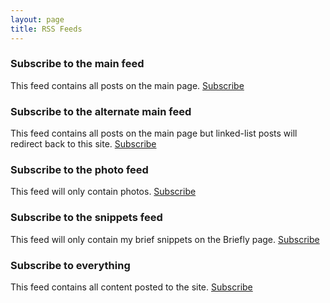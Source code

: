 ```yaml
---
layout: page
title: RSS Feeds
---
```


### Subscribe to the main feed

This feed contains all posts on the main page. [Subscribe](/atom-feed.xml)

### Subscribe to the alternate main feed

This feed contains all posts on the main page but linked-list posts will redirect back to this site. [Subscribe](/atom-feed-alternate.xml)

### Subscribe to the photo feed

This feed will only contain photos. [Subscribe](/atom-photo.xml)

### Subscribe to the snippets feed

This feed will only contain my brief snippets on the Briefly page. [Subscribe](/atom-briefly.xml)


### Subscribe to everything

This feed contains all content posted to the site. [Subscribe](/atom-firehose.xml)
